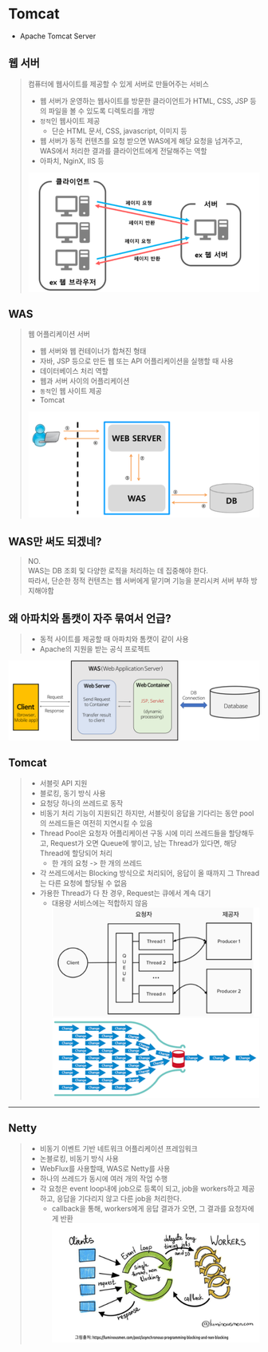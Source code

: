 
# Tomcat
- Apache Tomcat Server

## 웹 서버
> 컴퓨터에 웹사이트를 제공할 수 있게 서버로 만들어주는 서비스
> - 웹 서버가 운영하는 웹사이트를 방문한 클라이언트가 HTML, CSS, JSP 등의 파일을 볼 수 있도록 디렉토리를 개방
> - `정적`인 웹사이트 제공
>   - 단순 HTML 문서, CSS, javascript, 이미지 등
> - 웹 서버가 동적 컨텐츠를 요청 받으면 WAS에게 해당 요청을 넘겨주고, WAS에서 처리한 결과를 클라이언트에게 전달해주는 역할
> - 아파치, NginX, IIS 등
> 
> ![img_1.png](img_1.png)

## WAS
> 웹 어플리케이션 서버
> - 웹 서버와 웹 컨테이너가 합쳐진 형태
> - 자바, JSP 등으로 만든 웹 또는 API 어플리케이션을 실행할 때 사용
> - 데이터베이스 처리 역할
> - 웹과 서버 사이의 어플리케이션
> - `동적`인 웹 사이트 제공
> - Tomcat
> 
> ![img_2.png](img_2.png)

## WAS만 써도 되겠네?
> NO.
> </BR>
> WAS는 DB 조회 및 다양한 로직을 처리하는 데 집중해야 한다.  
> 따라서, 단순한 정적 컨텐츠는 웹 서버에게 맡기며 기능을 분리시켜 서버 부하 방지해야함

## 왜 아파치와 톰캣이 자주 묶여서 언급?
> - 동적 사이트를 제공할 때 아파치와 톰캣이 같이 사용
> - Apache의 지원을 받는 공식 프로젝트

![img.png](img.png)

## Tomcat
> - 서블릿 API 지원
> - 블로킹, 동기 방식 사용
> - 요청당 하나의 쓰레드로 동작
> - 비동기 처리 기능이 지원되긴 하지만, 서블릿이 응답을 기다리는 동안 pool의 쓰레드들은 여전히 지연시킬 수 있음
> - Thread Pool은 요청자 어플리케이션 구동 시에 미리 쓰레드들을 할당해두고, Request가 오면 Queue에 쌓이고, 남는 Thread가 있다면, 해당 Thread에 할당되어 처리
>   - 한 개의 요청 -> 한 개의 쓰레드
> - 각 쓰레드에서는 Blocking 방식으로 처리되어, 응답이 올 때까지 그 Thread는 다른 요청에 할당될 수 없음
> - 가용한 Thread가 다 찬 경우, Request는 큐에서 계속 대기
>   - 대용량 서비스에는 적합하지 않음
> ![img_3.png](img_3.png)
> ![img_5.png](img_5.png)

---
## Netty
> - 비동기 이벤트 기반 네트워크 어플리케이션 프레임워크
> - 논블로킹, 비동기 방식 사용
> - WebFlux를 사용할때, WAS로 Netty를 사용
> - 하나의 쓰레드가 동시에 여러 개의 작업 수행
> - 각 요청은 event loop내에 job으로 등록이 되고, job을 workers하고 제공하고, 응답을 기다리지 않고 다른 job을 처리한다.
>   - callback을 통해, workers에게 응답 결과가 오면, 그 결과를 요청자에게 반환
> ![img_4.png](img_4.png)
